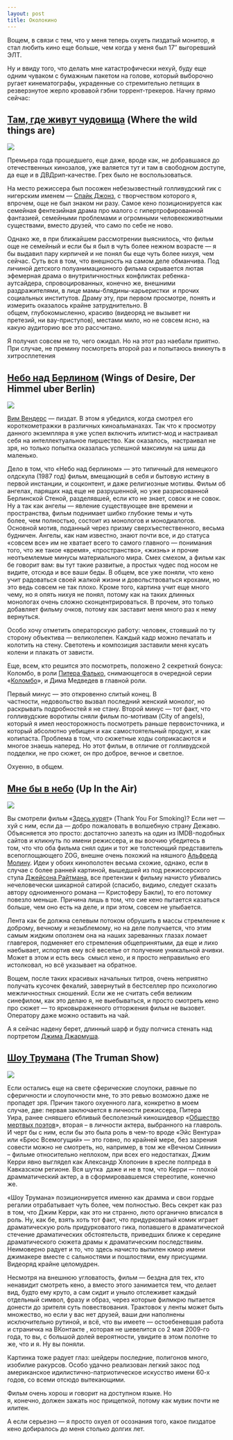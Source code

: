 ```yaml
---
layout: post
title: Околокино
---
```


Вощем, в связи с тем, что у меня теперь охуеть пиздатый монитор, я стал любить кино еще больше, чем когда у меня был 17″ выгоревший ЭЛТ.

Ну и ввиду того, что делать мне катастрофически нехуй, буду еще одним чуваком с бумажным пакетом на голове, который выборочно ругает кинематографы, украденные со стремительно летящих в резверзнутое жерло кровавой гэбни торрент-трекеров. Начну прямо сейчас:

## [Там, где живут чудовища](http://www.kinopoisk.ru/film/77418/) (Where the wild things are)

![](/assets/images/2017/10/wild.jpg)

Премьера года прошедшего, еще даже, вроде как, не добравшаяся до отечественных кинозалов, уже валяется тут и там в свободном доступе, да еще и в ДВДрип-качестве. Грех было не воспользоваться.

На место режиссера был посожен небезызвестный голливудский гик с нигерским именем —&nbsp;[Спайк Джонз](http://ru.wikipedia.org/wiki/%D0%94%D0%B6%D0%BE%D0%BD%D0%B7,_%D0%A1%D0%BF%D0%B0%D0%B9%D0%BA), с творчеством которого я, впрочем, още не был знаком ни разу. Самое кено позиционируется как семейная фентезийная драма про малого с гипертрофированной фантазией, семейными проблемами и огромными человекоживотными существами,&nbsp;вместо друзей, что само по себе не ново.

Однако же, в при ближайшем рассмотрении выяснилось, что фильм още не семейный и если бы я был в чуть более нежном возрасте — я бы выдавил пару кирпичей и не понял бы еще чуть более нихуя, чем сейчас. Суть вся в том,&nbsp;что внешность на самом деле обманчива. Под личиной детского полуанимационного фильма скрывается лютая эфемерная драма о внутриличностных конфликтах ребенка-аутсайдера,&nbsp;спровоцированных,&nbsp;конечно же,&nbsp;внешними раздражителями,&nbsp;в лице мамы-блядины-карьеристки&nbsp; и прочих социальных институтов. Драму эту, при первом просмотре, понять и измерить оказалось крайне затруднительно. В общем,&nbsp;глубокомысленно, красиво (видеоряд не вызывет ни претезий,&nbsp;ни вау-приступов),&nbsp;местами мило,&nbsp;но не совсем ясно,&nbsp;на какую аудиторию все это рассчитано.

Я получил совсем не то, чего ожидал. Но на этот раз наебали приятно. При случае, не премину посмотреть второй раз и попытаюсь вникнуть в хитросплетения

## [Небо над Берлином](http://www.kinopoisk.ru/film/8403/) (Wings of Desire, Der Himmel uber Berlin)

![](/assets/images/2017/10/wod.jpg)

[Вим Вендерс](http://ru.wikipedia.org/wiki/%D0%92%D0%B5%D0%BD%D0%B4%D0%B5%D1%80%D1%81,_%D0%92%D0%B8%D0%BC)&nbsp;— пиздат. В этом я убедился,&nbsp;когда смотрел его короткометражки в различных киноальманахах. Так что к просмотру данного экземпляра я уже успел включить илитист-мод и настраивал себя на интеллектуальное пиршество. Как оказалось,&nbsp; настраивал не зря,&nbsp;но только попытка оказалась успешной максимум на шиш да маленько.

Дело в том,&nbsp;что «Небо над берлином» — это типичный для немецкого олдскула (1987 год) фильм,&nbsp;вмещающий в себя и бытовую истину в первой инстанции, и соцконтент,&nbsp;и даже религиозные мотивы. Фильм об ангелах,&nbsp;парящих над еще не разрушенной,&nbsp;но уже разрисованной Берлинской Стеной,&nbsp;разделявшей,&nbsp;если кто не знает,&nbsp;совок и не совок. Ну а так как ангелы — явление существующее вне времени и пространства, фильм поднимает шибко глубокие темы и чуть более,&nbsp;чем полностью,&nbsp;состоит из монологов и монодиалогов. Основной мотив,&nbsp;поданный через призму сверхъестественного, весьма будничен. Ангелы,&nbsp;как нам известно, знают почти все, и до статуса «совсем все» им не хватает всего то самого главного — понимания того,&nbsp;что же такое «время», «пространство», «жизнь» и прочие неотъемлемые минусы материального мира. Смех смехом,&nbsp;а фильм как бе говорит вам:&nbsp;вы тут такие развитые,&nbsp;а простых чудес под носом не видите,&nbsp;отсюда и все ваши беды. В общем,&nbsp;все уже поняли,&nbsp;что кено учит радоваться своей жалкой жизни и довольствоваться крохами, но это ведь совсем не так плохо. Кроме того,&nbsp;картина учит еще много чему,&nbsp;но я опять нихуя не понял,&nbsp;потому как на таких длинных монологах очень сложно сконцентрироваться. В прочем,&nbsp;это только добавляет фильму очков,&nbsp;потому как заставит меня много раз к нему вернуться.

Особо хочу отметить операторскую работу: человек,&nbsp;стоявший по ту сторону объектива — великолепен. Каждый кадр можно печатать и колотить на стену. Светотень и композиция заставили меня кусать колени и плакать от зависти.

Еще,&nbsp;всем,&nbsp;кто решится это посмотреть,&nbsp;положено 2 секретнхй бонуса: Коломбо,&nbsp;в роли [Питера Фалько](http://ru.wikipedia.org/wiki/%D0%A4%D0%B0%D0%BB%D1%8C%D0%BA,_%D0%9F%D0%B8%D1%82%D0%B5%D1%80), снимающегося в очередной серии «[Коломбо](http://ru.wikipedia.org/wiki/%D0%9A%D0%BE%D0%BB%D0%BE%D0%BC%D0%B1%D0%BE_(%D1%82%D0%B5%D0%BB%D0%B5%D1%81%D0%B5%D1%80%D0%B8%D0%B0%D0%BB))»,&nbsp;и Дима Медведев в главной роли.

Первый минус — это откровенно слитый конец. В частности,&nbsp;недовольство вызвал последний женский монолог,&nbsp;но раскрывать подробностей я не стану. Второй минус — тот факт,&nbsp;что голливудские воротилы сняли фильм по-мотивам (City of angels), который я имел неосторожность посмотреть раньше первоисточника, и который абсолютно уебищен и как самостоятельный продукт,&nbsp;и как копипаста. Проблема в том,&nbsp;что сюжетные ходы соприкасаются и многое знаешь наперед. Но этот фильм,&nbsp;в отличие от голливудской подделки,&nbsp;не про сюжет,&nbsp;он про доброе,&nbsp;вечное и светлое.

Охуенно,&nbsp;в общем.

## [Мне бы в небо](http://www.kinopoisk.ru/film/464130/) (Up In the Air)

![](/assets/images/2017/10/uita.jpg)

Вы смотрели фильм «[Здесь курят](http://www.kinopoisk.ru/film/87477/)» (Thank You For Smoking)? Если нет — хуй с ним,&nbsp;если да — добро пожаловать в волшебную страну Дежавю. Объясняется это просто: достаточно залезть на один из IMDB-подобных сайтов и кликнуть по имени режиссера, и вы воочию убедитесь в том,&nbsp;что что оба фильма снял один и тот же толстеющий представитель всепоглощающего ZOG,&nbsp;внешне очень похожий на няшного [Альфреда Молину](http://ru.wikipedia.org/wiki/%D0%9C%D0%BE%D0%BB%D0%B8%D0%BD%D0%B0,_%D0%90%D0%BB%D1%8C%D1%84%D1%80%D0%B5%D0%B4). Идеи у обоих кинополотен весьма схожие, однако, если в случае с более ранней картиной,&nbsp;вышедшей из под режиссерского стула [Джейсона Райтмана](http://ru.wikipedia.org/wiki/%D0%A0%D0%B0%D0%B9%D1%82%D0%BC%D0%B0%D0%BD,_%D0%94%D0%B6%D0%B5%D0%B9%D1%81%D0%BE%D0%BD), все претензии к фильму начисто убивались нечеловечески шикарной сатирой (спасибо,&nbsp;видимо,&nbsp;следует сказать автору одноименного романа — Кристоферу Бакли), то его потомку повезло меньше. Причина лишь в том,&nbsp;что сие кено пытается казаться больше,&nbsp;чем оно есть на деле, и при этом, совсем не улыбается.

Лента как бе должна селевым потоком обрушить в массы стремление к доброму,&nbsp;вечному и незыблемому, но на деле получается,&nbsp;что этим самым жидким оползнем она на наших зареванных глазах ломает главгероя, подменяет его стремления общепринятыми,&nbsp;да еще и лихо наебывает,&nbsp;испортив ему всё веселье от получение уникальной ачивки. Может в этом и есть весь&nbsp; смысл кено, и я просто неправильно его истолковал,&nbsp;но всё указывает на обратное.

Вощем,&nbsp;после таких красивых начальных титров, очень неприятно получать&nbsp;кусочек фекалий, завернутый в бестселлер про психологию межличностных сношений. Если же не считать себя великим синефилом,&nbsp;как это делаю я, не выебываться, и просто смотреть кено про сюжет — то ярковыраженного отторжения фильм не вызовет. Оператору даже можно оставить на чай.

А я сейчас надену берет,&nbsp;длинный шарф и буду полчиса стенать над портретом [Джима Джармуша](http://ru.wikipedia.org/wiki/%D0%94%D0%B6%D0%B0%D1%80%D0%BC%D1%83%D1%88,_%D0%94%D0%B6%D0%B8%D0%BC).

## [Шоу Трумана](http://www.kinopoisk.ru/film/4541/) (The Truman Show)

![](/assets/images/2017/10/truman.jpg)

Если остались еще на свете сферические слоупоки,&nbsp;равные по сферичности и слоупочности мне, то это ревью возможно даже не пропадет зря. Причин такого охуенного лага, конкретно в моем случае,&nbsp;две: первая заключается в личности режиссера,&nbsp;Питера Уира,&nbsp;ранее&nbsp;снявшего ебливый бесполезный киношидевор «[Общество мертвых поэтов](http://ru.wikipedia.org/wiki/%D0%9E%D0%B1%D1%89%D0%B5%D1%81%D1%82%D0%B2%D0%BE_%D0%BC%D1%91%D1%80%D1%82%D0%B2%D1%8B%D1%85_%D0%BF%D0%BE%D1%8D%D1%82%D0%BE%D0%B2)»,&nbsp;вторая – в личности актера,&nbsp;выбранного на главроль. И черт бы с ним,&nbsp;если бы это была роль в чем-то вроде «Эйс Вентура» или «Брюс Всемогущий» — это говно,&nbsp;по крайней мере,&nbsp;без зазрения совести можно не смотреть,&nbsp;но,&nbsp;например,&nbsp;в том же «Вечном Сиянии» – фильме относительно неплохом, при всех его недостатках, Джим Керри явно выглядел как Александр Хлопонин в кресле полпреда в Кавказском регионе. Вся шутка&nbsp; даже и не в том,&nbsp;что Керри — плохой драмматический актер,&nbsp;а в сформировавшемся стереотипе,&nbsp;конечно же.

«Шоу Трумана» позиционируется именно как драмма и свои гордые регалии отрабатывает чуть более, чем полностью. Весь секрет как раз в том,&nbsp;что Джим Керри,&nbsp;как это ни странно, люто органично вписался в роль. Ну,&nbsp;как бе,&nbsp;взять хоть тот факт, что придурковатый комик играет драматическую роль придурковатого гика,&nbsp;попавшего в драматической стечение драматических обстоятельств,&nbsp;приведших ближе к середине драматического сюжета драмы к драматическим последствиям. Неимоверно радует и то,&nbsp;что здесь начисто выпилен юмор имени джимакере вместе с сальностями и пошлостями,&nbsp;ему присущими. Видеоряд крайне целомудрен.

Несмотря на внешнюю угловатость,&nbsp;фильм — бездна для тех,&nbsp;кто ненавидит смотреть кено,&nbsp;а вместо этого занимается тем, что делает вид,&nbsp;будто ему круто,&nbsp;а сам сидит и уныло отслеживет каждый отдельный символ, фразу и образ, через которые филмкрю пытается донести до зрителя суть повествования. Трактовок у ленты может быть множество,&nbsp;но если у вас нет друзей, ваши дни наполнены исключительно рутиной, и всё,&nbsp;что вы имеете — остоебеневшая работа и страничка на ВКонтакте , которая не шевелится со 2 мая 2009-го года,&nbsp;то вы,&nbsp;с большой долей вероятности, увидите в этом полотне то же,&nbsp;что и я. Ну вы поняли.

Картинка тоже радует глаз:&nbsp;шейдеры последние,&nbsp;полигонов много, изобилие ракурсов. Особо удачно реализован легкий закос под американское идилистично-патриотическое искусство имени 60-х годов, со всеми отсюдо вытекающими.

Фильм очень хорош и говорит на доступном языке. Но я,&nbsp;конечно,&nbsp;должен зажать нос прищепкой,&nbsp;потому как мувик почти не илитен.

А если серьезно — я просто охуел от осознания того, какое пиздатое кено добиралось до меня столько долгих лет.
